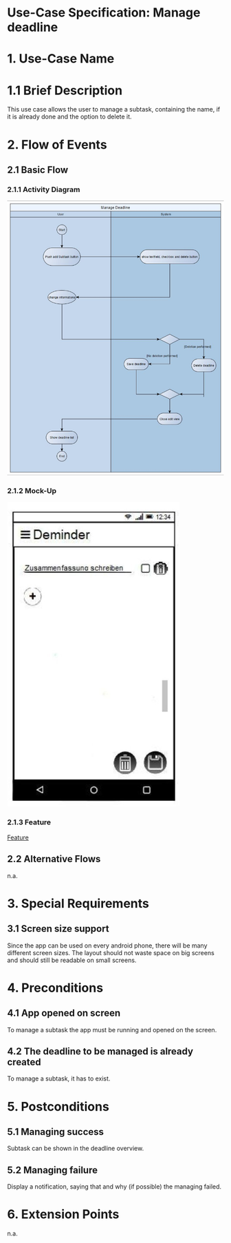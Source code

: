 # Use-Case Specification: Manage deadline

# 1. Use-Case Name

# 1.1 Brief Description

This use case allows the user to manage a subtask, containing the name, if it is already done and the option to delete it.

# 2. Flow of Events

## 2.1 Basic Flow

### 2.1.1 Activity Diagram

![Flow-Diagram](./flowDiagram.JPG)

### 2.1.2 Mock-Up

![Mockup-Diagram](./mockup.JPG)

### 2.1.3 Feature

[Feature](/app/src/androidTest/assets/manageDeadline.feature)

## 2.2 Alternative Flows

n.a.

# 3. Special Requirements

## 3.1 Screen size support

Since the app can be used on every android phone, there will be many different screen sizes. The layout should not waste space on big screens and should still be readable on small screens.

# 4. Preconditions

## 4.1 App opened on screen

To manage a subtask the app must be running and opened on the screen. 

## 4.2 The deadline to be managed is already created

To manage a subtask, it has to exist. 

# 5. Postconditions

## 5.1 Managing success
Subtask can be shown in the deadline overview. 

## 5.2 Managing failure

Display a notification, saying that and why (if possible) the managing failed.

# 6. Extension Points

n.a.
